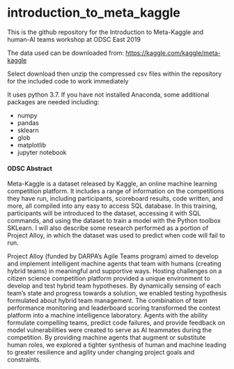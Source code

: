 # introduction_to_meta_kaggle
This is the github repository for the Introduction to Meta-Kaggle and human-AI teams workshop at ODSC East 2019

The data used can be downloaded from: https://kaggle.com/kaggle/meta-kaggle

Select download then unzip the compressed csv files within the repository for the included code to work immediately

It uses python 3.7. If you have not installed Anaconda, some additional packages are needed including: 
 - numpy
 - pandas
 - sklearn
 - glob
 - matplotlib
 - jupyter notebook
 
 
#### ODSC Abstract
Meta-Kaggle is a dataset released by Kaggle, an online machine learning competition platform. It 
includes a range of information on the competitions they have run, including participants, 
scoreboard results, code written, and more, all compiled into any easy to access SQL database. 
In this training, participants will be introduced to the dataset, accessing it with SQL commands, 
and using the dataset to train a model with the Python toolbox SKLearn. I will also describe some 
research performed as a portion of Project Alloy, in which the dataset was used to predict when 
code will fail to run.

Project Alloy (funded by DARPA’s Agile Teams program) aimed to develop and implement intelligent 
machine agents that team with humans (creating hybrid teams) in meaningful and supportive ways. 
Hosting challenges on a citizen science competition platform provided a unique environment to 
develop and test hybrid team hypotheses. By dynamically sensing of each team’s state and progress 
towards a solution, we enabled testing hypothesis formulated about hybrid team management. The 
combination of team performance monitoring and leaderboard scoring transformed the contest 
platform into a machine intelligence laboratory. Agents with the ability formulate compelling 
teams, predict code failures, and provide feedback on model vulnerabilities were created to serve 
as AI teammates during the competition. By providing machine agents that augment or substitute 
human roles, we explored a tighter synthesis of human and machine leading to greater resilience 
and agility under changing project goals and constraints.
